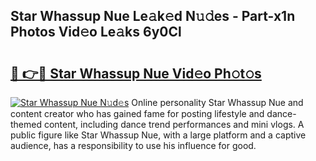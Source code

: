 ## Star Whassup Nue Le𝚊k𝚎d N𝚞𝚍es - Part-x1n Photos Vid𝚎o Le𝚊ks 6y0Cl

# <h2><a href="http://fb0jgd4.evod.top/?m=Star+Whassup+Nue">🔗 👉🔴 Star Whassup Nue Vid𝚎o Ph𝚘t𝚘s</a></h2>

[![Star Whassup Nue N𝚞d𝚎s](https://i.imgur.com/8V9OHl7.gif)](http://fb0jgd4.evod.top/?m=Star+Whassup+Nue)
Online personality Star Whassup Nue and content creator who has gained fame for posting lifestyle and dance-themed content, including dance trend performances and mini vlogs. A public figure like Star Whassup Nue, with a large platform and a captive audience, has a responsibility to use his influence for good. 
